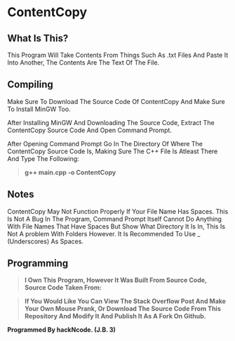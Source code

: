 # ContentCopy

## What Is This?
This Program Will Take Contents From Things Such As .txt Files And Paste It Into Another, The Contents Are The Text Of The File.

## Compiling
Make Sure To Download The Source Code Of ContentCopy And Make Sure To Install MinGW Too.

After Installing MinGW And Downloading The Source Code, Extract The ContentCopy Source Code And Open Command Prompt.

After Opening Command Prompt Go In The Directory Of Where The ContentCopy Source Code Is, Making Sure The C++ File Is Atleast There And Type The Following:

> **g++ main.cpp -o ContentCopy**

## Notes

ContentCopy May Not Function Properly If Your File Name Has Spaces. This Is Not A Bug In The Program, Command Prompt Itself Cannot Do Anything With File Names That Have Spaces But Show What Directory It Is In, This Is Not A problem With Folders However. It Is Recommended To Use _ (Underscores) As Spaces.

## Programming

> **I Own This Program, However It Was Built From Source Code, Source Code Taken From:**

> **If You Would Like You Can View The Stack Overflow Post And Make Your Own Mouse Prank, Or Download The Source Code From This Repository And Modify It And Publish It As A Fork On Github.**

**Programmed By hackNcode. (J.B. 3)**
